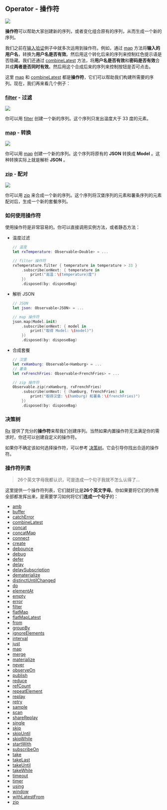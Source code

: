 ## Operator - 操作符

![](/assets/Operator/Operator.png)

**操作符**可以帮助大家创建新的序列，或者变化组合原有的序列，从而生成一个新的序列。

我们之前在[输入验证](/content/first_app.md)例子中就多次运用到操作符。例如，通过 [map] 方法将**输入的用户名**，转换为**用户名是否有效**。然后用这个转化后来的序列来控制红色提示语是否隐藏。我们还通过 [combineLatest] 方法，将**用户名是否有效**和**密码是否有效**合并成**两者是否同时有效**。然后用这个合成后来的序列来控制按钮是否可点击。

这里 [map] 和 [combineLatest] 都是**操作符**，它们可以帮助我们构建所需要的序列。现在，我们再来看几个例子：

### [filter] - 过滤

  ![](/assets/Operator/filter.png)

  你可以用 [filter] 创建一个新的序列。这个序列只发出温度大于 33 度的元素。

### [map] - 转换

  ![](/assets/Operator/map.png)

  你可以用 [map] 创建一个新的序列。这个序列将原有的 **JSON** 转换成 **Model** 。这种转换实际上就是解析 **JSON** 。

### [zip] - 配对

  ![](/assets/Operator/zip.png)

  你可以用 [zip] 来合成一个新的序列。这个序列将汉堡序列的元素和薯条序列的元素配对后，生成一个新的套餐序列。

### 如何使用操作符

使用操作符是非常容易的。你可以直接调用实例方法，或者静态方法：

* 温度过滤

  ```swift
  // 温度
  let rxTemperature: Observable<Double> = ...

  // filter 操作符
  rxTemperature.filter { temperature in temperature > 33 }
      .subscribe(onNext: { temperature in
          print("高温：\(temperature)度")
      })
      .disposed(by: disposeBag)
  ```

* 解析 JSON

  ```swift
  // JSON
  let json: Observable<JSON> = ...

  // map 操作符
  json.map(Model.init)
      .subscribe(onNext: { model in
          print("取得 Model: \(model)")
      })
      .disposed(by: disposeBag)
  ```

* 合成套餐

  ```swift
  // 汉堡
  let rxHamburg: Observable<Hamburg> = ...
  // 薯条
  let rxFrenchFries: Observable<FrenchFries> = ...

  // zip 操作符
  Observable.zip(rxHamburg, rxFrenchFries)
      .subscribe(onNext: { (hamburg, frenchFries) in
          print("取得汉堡: \(hamburg) 和薯条：\(frenchFries)")
      })
      .disposed(by: disposeBag)
  ```

### 决策树

[Rx](https://github.com/Reactive-Extensions/Rx.NET) 提供了充分的**操作符**来帮我们创建序列。当然如果内置操作符无法满足你的需求时，你还可以创建自定义的操作符。

如果你不确定该如何选择操作符，可以参考 [决策树](/content/decision_tree.md)。它会引导你找出合适的操作符。

### 操作符列表

>26个英文字母我都认识，可是连成一个句子我就不怎么认得了...

这里提供一个操作符列表，它们就好比是**26个英文字母**。你如果要将它们的作用全部都发挥出来，是需要学习如何将它们**连成一个句子**的：

* [amb]
* [buffer]
* [catchError]
* [combineLatest]
* [concat]
* [concatMap]
* [connect]
* [create]
* [debounce]
* [debug]
* [defer]
* [delay]
* [delaySubscription]
* [dematerialize]
* [distinctUntilChanged]
* [do]
* [elementAt]
* [empty]
* [error]
* [filter]
* [flatMap]
* [flatMapLatest]
* [from]
* [groupBy]
* [ignoreElements]
* [interval]
* [just]
* [map]
* [merge]
* [materialize]
* [never]
* [observeOn]
* [publish]
* [reduce]
* [refCount]
* [repeatElement]
* [replay]
* [retry]
* [sample]
* [scan]
* [shareReplay]
* [single]
* [skip]
* [skipUntil]
* [skipWhile]
* [startWith]
* [subscribeOn]
* [take]
* [takeLast]
* [takeUntil]
* [takeWhile]
* [timeout]
* [timer]
* [using]
* [window]
* [withLatestFrom]
* [zip]


[amb]:/content/decision_tree/amb.md
[buffer]:/content/decision_tree/buffer.md
[catchError]:/content/decision_tree/catchError.md
[combineLatest]:/content/decision_tree/combineLatest.md
[concat]:/content/decision_tree/concat.md
[concatMap]:/content/decision_tree/concatMap.md
[connect]:/content/decision_tree/connect.md
[create]:/content/decision_tree/create.md
[debounce]:/content/decision_tree/debounce.md
[debug]:/content/decision_tree/debug.md
[defer]:/content/decision_tree/defer.md
[delay]:/content/decision_tree/delay.md
[delaySubscription]:/content/decision_tree/delaySubscription.md
[dematerialize]:/content/decision_tree/dematerialize.md
[distinctUntilChanged]:/content/decision_tree/distinctUntilChanged.md
[do]:/content/decision_tree/do.md
[elementAt]:/content/decision_tree/elementAt.md
[empty]:/content/decision_tree/empty.md
[error]:/content/decision_tree/error.md
[filter]:/content/decision_tree/filter.md
[flatMap]:/content/decision_tree/flatMap.md
[flatMapLatest]:/content/decision_tree/flatMapLatest.md
[from]:/content/decision_tree/from.md
[groupBy]:/content/decision_tree/groupBy.md
[ignoreElements]:/content/decision_tree/ignoreElements.md
[interval]:/content/decision_tree/interval.md
[just]:/content/decision_tree/just.md
[map]:/content/decision_tree/map.md
[merge]:/content/decision_tree/merge.md
[materialize]:/content/decision_tree/materialize.md
[never]:/content/decision_tree/never.md
[observeOn]:/content/decision_tree/observeOn.md
[publish]:/content/decision_tree/publish.md
[reduce]:/content/decision_tree/reduce.md
[refCount]:/content/decision_tree/refCount.md
[repeatElement]:/content/decision_tree/repeatElement.md
[replay]:/content/decision_tree/replay.md
[retry]:/content/decision_tree/retry.md
[sample]:/content/decision_tree/sample.md
[scan]:/content/decision_tree/scan.md
[shareReplay]:/content/decision_tree/shareReplay.md
[single]:/content/decision_tree/single.md
[skip]:/content/decision_tree/skip.md
[skipUntil]:/content/decision_tree/skipUntil.md
[skipWhile]:/content/decision_tree/skipWhile.md
[startWith]:/content/decision_tree/startWith.md
[subscribeOn]:/content/decision_tree/subscribeOn.md
[take]:/content/decision_tree/take.md
[takeLast]:/content/decision_tree/takeLast.md
[takeUntil]:/content/decision_tree/takeUntil.md
[takeWhile]:/content/decision_tree/takeWhile.md
[timeout]:/content/decision_tree/timeout.md
[timer]:/content/decision_tree/timer.md
[using]:/content/decision_tree/using.md
[window]:/content/decision_tree/window.md
[withLatestFrom]:/content/decision_tree/withLatestFrom.md
[zip]:/content/decision_tree/zip.md
